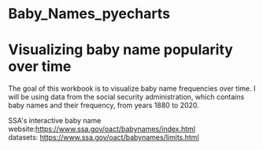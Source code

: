 # Baby_Names_pyecharts

# Visualizing baby name popularity over time
The goal of this workbook is to visualize baby name frequencies over time.  I will be using data from the social security administration, which contains baby names and their frequency, from years 1880 to 2020.

SSA's interactive baby name website:https://www.ssa.gov/oact/babynames/index.html<br>
datasets: https://www.ssa.gov/oact/babynames/limits.html
